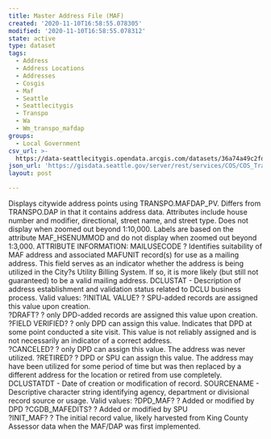 ```yaml
---
title: Master Address File (MAF)
created: '2020-11-10T16:58:55.078305'
modified: '2020-11-10T16:58:55.078312'
state: active
type: dataset
tags:
  - Address
  - Address Locations
  - Addresses
  - Cosgis
  - Maf
  - Seattle
  - Seattlecitygis
  - Transpo
  - Wa
  - Wm_transpo_mafdap
groups:
  - Local Government
csv_url: >-
  https://data-seattlecitygis.opendata.arcgis.com/datasets/36a74a49c2fd45f7918706b0f6e8be3e_1.csv?outSR=%7B%22latestWkid%22%3A2926%2C%22wkid%22%3A2926%7D
json_url: 'https://gisdata.seattle.gov/server/rest/services/COS/COS_Transpo/MapServer/1'
layout: post

---
```

Displays citywide address points using TRANSPO.MAFDAP_PV.  Differs from 
TRANSPO.DAP in that it contains address data.  Attributes include house 
number and modifier, directional, street name, and street type.  Does 
not display when zoomed out beyond 1:10,000.  Labels are based on the 
attribute MAF_HSENUMMOD and do not display when zoomed out beyond 
1:3,000. ATTRIBUTE INFORMATION: MAILUSECODE ? Identifies suitability of 
MAF address and associated MAFUNIT record(s) for use as a mailing 
address. This field serves as an indicator whether the address is being 
utilized in the City?s Utility Billing System. If so, it is more likely 
(but still not guaranteed) to be a valid mailing address. DCLUSTAT - 
Description of address establishment and validation status related to 
DCLU business                        process.  Valid values:  ?INITIAL 
VALUE?  ? SPU-added records are assigned this value upon creation.   
?DRAFT? ? only DPD-added records are assigned this value upon creation. 
  ?FIELD VERIFIED? ? only DPD can assign this value. Indicates that DPD 
at some point  conducted a site visit. This value is not reliably 
assigned and is not necessarily an indicator of a correct address.  
?CANCELED? ? only DPD can assign this value. The address was never 
utilized.  ?RETIRED? ? DPD or SPU can assign this value. The address may
 have been utilized for some period of time but was then replaced by a 
different address for the location or retired from use completely. 
DCLUSTATDT - Date of creation or modification of record. SOURCENAME - 
Descriptive character string identifying  agency, department or 
divisional record    source or usage. Valid values:  ?DPD_MAF? ? Added 
or modified by DPD  ?CGDB_MAFEDITS? ? Added or modified by SPU  
?INIT_MAF? ? The initial record value, likely harvested from King County
 Assessor data when the     MAF/DAP was first implemented.
